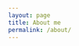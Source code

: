 ```yaml
---
layout: page
title: About me
permalink: /about/
---
```


<!--
香港的軟件工程師（Software Engineer）一名，因工作關係也需要學習到關於金融（Finance）和專案管理（Project Management）的知識。

擁有 電腦科學學士 和 金融碩士 學位，亦到過台灣參與多個專案管理的課程。

最近開始對如何使用畫簡單的圖畫來幫助思考並進行表達（Visual Thinking）有興趣。

![]({{ site.baseurl }}/images/about_skills.jpeg)

寫這個網誌的目的是分享自己遇到的問題和解決的心得。內容主要環繞 [iOS 工作術]({{ site.baseurl }}/tags/#iOS%E5%B7%A5%E4%BD%9C%E8%A1%93)、[上課心得]({{ site.baseurl }}/tags/#%E4%B8%8A%E8%AA%B2%E5%BF%83%E5%BE%97)、[戀愛知識]({{ site.baseurl }}/tags/#%E6%88%80%E6%84%9B%E7%9F%A5%E8%AD%98)、[敗家心得]({{ site.baseurl }}/tags/#%E6%95%97%E5%AE%B6%E6%97%A5%E8%A8%98)、[閱讀心得]({{ site.baseurl }}/tags/#%E9%96%B1%E8%AE%80%E5%BF%83%E5%BE%97)、[香港手語]({{ site.baseurl }}/tags/#%E9%A6%99%E6%B8%AF%E6%89%8B%E8%AA%9E)、[TiddlyWiki]({{ site.baseurl }}/tags/#TiddlyWiki) 、[視覺思考]({{ site.baseurl }}/tags/#%E8%A6%96%E8%A6%BA%E6%80%9D%E8%80%83) 和 [旅行分享]({{ site.baseurl }}/tags/#%E6%97%85%E8%A1%8C%E9%81%8A%E8%A8%98) 等。

## > Instagram 帳號

* [visual_vocab_r](https://www.instagram.com/visual_vocab_r/)：分享一些正在學習的視覺詞語，就是如何使用畫簡單的圖來表達文字。
* [index_card_slides](https://www.instagram.com/index_card_slides/)：使用 3x5 的索引卡（index card）作限制，並在上面畫一些東西來表達一些觀念。
-->
